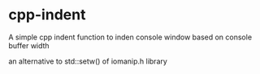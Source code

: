 # cpp-indent
A simple cpp indent function to inden console window based on console buffer width

an alternative to std::setw() of iomanip.h library
